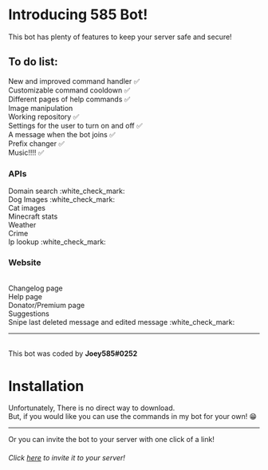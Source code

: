 <h1> Introducing 585 Bot! </h1>

<p> This bot has plenty of features to keep your server safe and secure! </p>

<h2> To do list: </h2>

New and improved command handler :white_check_mark:
<br>
Customizable command cooldown :white_check_mark:
<br>
Different pages of help commands :white_check_mark:
<br>
Image manipulation
<br>
Working repository :white_check_mark:
<br>
Settings for the user to turn on and off :white_check_mark:
<br>
A message when the bot joins :white_check_mark:
<br>
Prefix changer :white_check_mark:
<br>
Music!!!! :white_check_mark:
<br>
<h3> APIs </h3>
Domain search :white_check_mark:
<br>
Dog Images :white_check_mark:
<br>
Cat images
<br>
Minecraft stats
<br>
Weather
<br>
Crime
<br>
Ip lookup :white_check_mark:
<br>
<h3>Website</h3>
<br>
Changelog page
<br>
Help page
<br>
Donator/Premium page
<br>
Suggestions
<br>
Snipe last deleted message and edited message :white_check_mark:
<hr>
<br>
This bot was coded by <strong>Joey585#0252</strong>

<h1> Installation </h1>

Unfortunately, There is no direct way to download.
<br>
But, if you would like you can use the commands in my bot for your own! :grin:
<hr>
Or you can invite the bot to your server with one click of a link!
<h6>Click <a href="https://discord.com/api/oauth2/authorize?client_id=838505768231764007&permissions=8&scope=bot">here</a> to invite it to your server!</h6>
